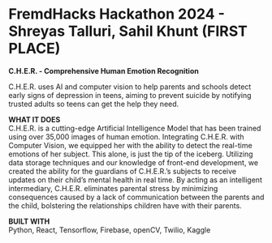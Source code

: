 # FremdHacks Hackathon 2024 - Shreyas Talluri, Sahil Khunt (**FIRST PLACE**)
**C.H.E.R. - Comprehensive Human Emotion Recognition**

C.H.E.R. uses AI and computer vision to help parents and schools detect early signs of depression in teens, aiming to prevent suicide by notifying trusted adults so teens can get the help they need.


**WHAT IT DOES**\
C.H.E.R. is a cutting-edge Artificial Intelligence Model that has been trained using over 35,000 images of human emotion. Integrating C.H.E.R. with Computer Vision, we equipped her with the ability to detect the real-time emotions of her subject. This alone, is just the tip of the iceberg. Utilizing data storage techniques and our knowledge of front-end development, we created the ability for the guardians of C.H.E.R.’s subjects to receive updates on their child’s mental health in real time. By acting as an intelligent intermediary, C.H.E.R. eliminates parental stress by minimizing consequences caused by a lack of communication between the parents and the child, bolstering the relationships children have with their parents.


**BUILT WITH**\
Python, React, Tensorflow, Firebase, openCV, Twilio, Kaggle
